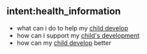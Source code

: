 ## intent:health_information
- what can i do to help my [child develop](health:child_development)
- how can i support my [child's development](health:child_development)
- how can my [child develop](health:child_development) better